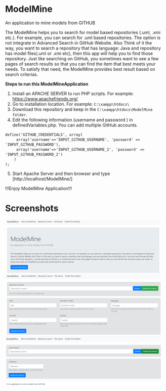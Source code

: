 # ModelMine
An application to mine models from GITHUB

The ModelMine helps you to search for model based repositories (.uml, .xmi etc.). For example, you can search for .uml based repositories. The option is not integrate in Advanced Search in GitHub Website. Also Think of it the way, you want to search a repository that has language: Java and repository has model files(.uml or .xmi etc), then this app will help you to find those repository. Just like searching on GitHub, you sometimes want to see a few pages of search results so that you can find the item that best meets your needs. To satisfy that need, the ModelMine provides best result based on search criterias.


**Steps to run this ModelMineApplication**

1. Install an APACHE SERVER to run PHP scripts. For example: https://www.apachefriends.org/ 
2. Go to installation location. For example: `C:\xampp\htdocs\`
3. Download this repository and keep in the `C:\xampp\htdocs\ModelMine folder`.
4. Edit the following information (username and password ) in  definedVariables.php. You can add multiple GitHub accounts.
```
define('GITHUB_CREDENTIALS', array(	
	 array('username'=>'INPUT_GITHUB_USERNAME', 'password' => 'INPUT_GITHUB_PASSWORD'),
	 array('username'=>'INPUT_GITHUB_USERNAME_2', 'password' => 'INPUT_GITHUB_PASSWORD_2')
	)
);
```
5. Start Apache Server and then browser and type [http://localhost/ModelMine/]

!!!Enjoy ModelMine Application!!!

# Screenshots
![picture](img/index.png)
![picture](img/repository.png)
![picture](img/file.png)
